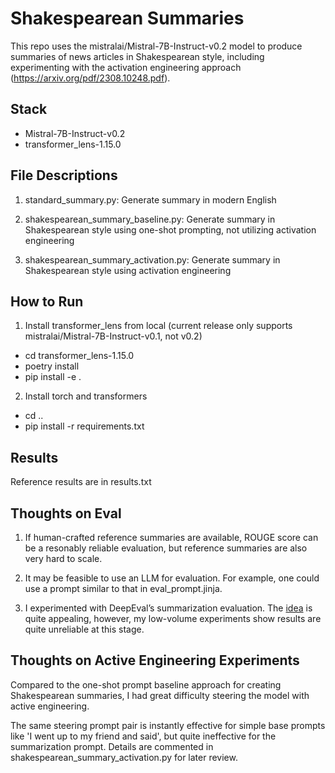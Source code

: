 # Shakespearean Summaries

This repo uses the mistralai/Mistral-7B-Instruct-v0.2 model to produce summaries of news articles in Shakespearean style, including experimenting with the activation engineering approach (https://arxiv.org/pdf/2308.10248.pdf).

## Stack
* Mistral-7B-Instruct-v0.2
* transformer_lens-1.15.0

## File Descriptions
1. standard_summary.py: Generate summary in modern English

2. shakespearean_summary_baseline.py: Generate summary in Shakespearean style using one-shot prompting, not utilizing activation engineering

3. shakespearean_summary_activation.py: Generate summary in Shakespearean style using activation engineering

## How to Run
1. Install transformer_lens from local (current release only supports mistralai/Mistral-7B-Instruct-v0.1, not v0.2)

* cd transformer_lens-1.15.0
* poetry install
* pip install -e .

2. Install torch and transformers

* cd ..
* pip install -r requirements.txt

## Results
Reference results are in results.txt

## Thoughts on Eval
1. If human-crafted reference summaries are available, ROUGE score can be a resonably reliable evaluation, but reference summaries are also very hard to scale.

2. It may be feasible to use an LLM for evaluation. For example, one could use a prompt similar to that in eval_prompt.jinja.

3. I experimented with DeepEval’s summarization evaluation. The [idea](https://www.confident-ai.com/blog/a-step-by-step-guide-to-evaluating-an-llm-text-summarization-task) is quite appealing, however, my low-volume experiments show results are quite unreliable at this stage.

## Thoughts on Active Engineering Experiments

Compared to the one-shot prompt baseline approach for creating Shakespearean summaries, I had great difficulty steering the model with active engineering. 

The same steering prompt pair is instantly effective for simple base prompts like 'I went up to my friend and said', but quite ineffective for the summarization prompt. Details are commented in shakespearean_summary_activation.py for later review.